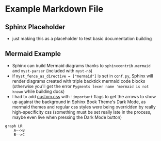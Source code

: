 # Example Markdown File

## Sphinx Placeholder
- just making this as a placeholder to test basic documentation building

## Mermaid Example
- Sphinx can build Mermaid diagrams thanks to `sphinxcontrib.mermaid` and `myst-parser` (included with `myst-nb`)
- if `myst_fence_as_directive = ["mermaid"]` is set in `conf.py`, Sphinx will render diagrams created with triple backtick mermaid code blocks (otherwise you'll get the error `Pygments lexer name 'mermaid is not known` while building docs)
- I had to add [custom.css](../_static/custom.css) with `!important` flags to get the arrows to show up against the background in Sphinx Book Theme's Dark Mode, as mermaid themes and regular css styles were being overridden by really high-specificity css (something must be set really late in the process, maybe even live when pressing the Dark Mode button)

```mermaid
graph LR
    A-->B
    B-->C
```